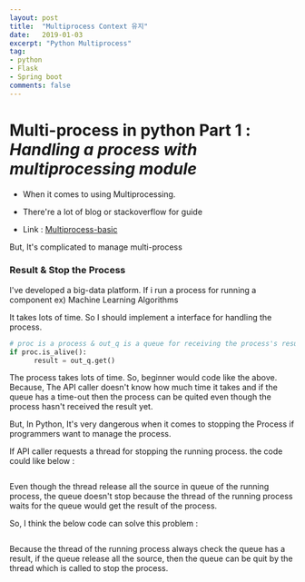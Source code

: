 ```yaml
---
layout: post
title:  "Multiprocess Context 유지"
date:   2019-01-03
excerpt: "Python Multiprocess"
tag:
- python
- Flask
- Spring boot
comments: false
---
```

# Multi-process in python Part 1 : *Handling a process with multiprocessing module*

* When it comes to using Multiprocessing.
* There're a lot of blog or stackoverflow for guide

* Link : [Multiprocess-basic](https://pymotw.com/2/multiprocessing/basics.html)


 But, It's complicated to manage multi-process

### Result & Stop the Process

I've developed a big-data platform.
If i run a process for running a component ex) Machine Learning Algorithms

It takes lots of time. So I should implement a interface for handling the process.


``` python
# proc is a process & out_q is a queue for receiving the process's result
if proc.is_alive():
      result = out_q.get()

```


The process takes lots of time.
So, beginner would code like the above.
Because, The API caller doesn't know how much time it takes and if the queue has a time-out then the process can be quited even though the process hasn't received the result yet.

But, In Python, It's very dangerous when it comes to stopping the Process if programmers want to manage the process.

If API caller requests a thread for stopping the running process.
the code could like below :



``` python


```

Even though the thread release all the source in queue of the running process,
the queue doesn't stop because the thread of the running process waits for the queue would get the result of the process.

So, I think the below code can solve this problem  :


``` python


```

Because the thread of the running process always check the queue has a result,
if the queue release all the source, then the queue can be quit by the thread which is called to stop the process.
